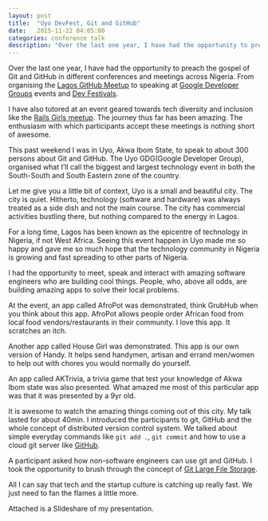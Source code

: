 ```yaml
---
layout: post
title:  "Uyo DevFest, Git and GitHub"
date:   2015-11-22 04:05:00
categories: conference talk
description: "Over the last one year, I have had the opportunity to preach the gospel of Git and GitHub in different conferences and meetings across Nigeria. From organising the Lagos GitHub Meetup to speaking at Google Developer Groups events and Dev Festivals."
---
```


Over the last one year, I have had the opportunity to preach the gospel of Git and GitHub in different conferences and meetings across Nigeria. From organising the [Lagos GitHub Meetup](http://lagosmeet.github.io/) to speaking at [Google Developer Groups](http://devblog.gdglagos.com/2015/07/git-with-programme-this-saturday.html) events and [Dev Festivals](http://devfestse.com/#!/speakers/4).

I have also tutored at an event geared towards tech diversity and inclusion like the [Rails Girls meetup](http://railsgirls.com/lagos). The journey thus far has been amazing. The enthusiasm with which participants accept these meetings is nothing short of awesome.

This past weekend I was in Uyo, Akwa Ibom State, to speak to about 300 persons about Git and GitHub. The Uyo GDG(Google Developer Group), organised what I’ll call the biggest and largest technology event in both the South-South and South Eastern zone of the country.

Let me give you a little bit of context, Uyo is a small and beautiful city. The city is quiet. Hitherto, technology (software and hardware) was always treated as a side dish and not the main course. The city has commercial activities bustling there, but nothing compared to the energy in Lagos.

For a long time, Lagos has been known as the epicentre of technology in Nigeria, if not West Africa. Seeing this event happen in Uyo made me so happy and gave me so much hope that the technology community in Nigeria is growing and fast spreading to other parts of Nigeria.

I had the opportunity to meet, speak and interact with amazing software engineers who are building cool things. People, who, above all odds, are building amazing apps to solve their local problems.

At the event, an app called AfroPot was demonstrated, think GrubHub when you think about this app. AfroPot allows people order African food from local food vendors/restaurants in their community. I love this app. It scratches an itch.

Another app called House Girl was demonstrated. This app is our own version of Handy. It helps send handymen, artisan and errand men/women to help out with chores you would normally do yourself.

An app called AKTrivia, a trivia game that test your knowledge of Akwa Ibom state was also presented. What amazed me most of this particular app was that it was presented by a 9yr old.

It is awesome to watch the amazing things coming out of this city. My talk lasted for about 40min. I introduced the participants to git, GitHub and the whole concept of distributed version control system. We talked about simple everyday commands like `git add .`, `git commit` and how to use a cloud git server like [GitHub](http://github.com).

A participant asked how non-software engineers can use git and GitHub. I took the opportunity to brush through the concept of [Git Large File Storage](https://git-lfs.github.com/).

All I can say that tech and the startup culture is catching up really fast. We just need to fan the flames a little more.

Attached is a Slideshare of my presentation. 

<script async class="speakerdeck-embed" data-id="c77d56377a64440eaccf5cfd6f2d6571" data-ratio="1.33333333333333" src="//speakerdeck.com/assets/embed.js"></script>